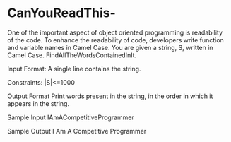 # CanYouReadThis-

One of the important aspect of object oriented programming is readability of the code. To enhance the readability of code, developers write function and variable names in Camel Case. You are given a string, S, written in Camel Case. FindAllTheWordsContainedInIt.

Input Format:
A single line contains the string.

Constraints:
|S|<=1000

Output Format
Print words present in the string, in the order in which it appears in the string.

Sample Input
IAmACompetitiveProgrammer

Sample Output
I
Am
A
Competitive
Programmer
